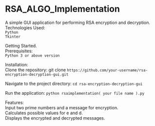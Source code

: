# RSA_ALGO_Implementation   

A simple GUI application for performing RSA encryption and decryption.   
Technologies Used:   
```Python```   
```Tkinter```

Getting Started.  
Prerequisites:   
```Python 3 or above version```

Installation:   
Clone the repository: git clone ```https://github.com/your-username/rsa-encryption-decryption-gui.git```

Navigate to the project directory: ```cd rsa-encryption-decryption-gui```

Run the application: ```python rsaimplementation( your file name ).py```

Features:   
Input two prime numbers and a message for encryption.   
Calculates possible values for e and d.   
Displays the encrypted and decrypted messages.   


